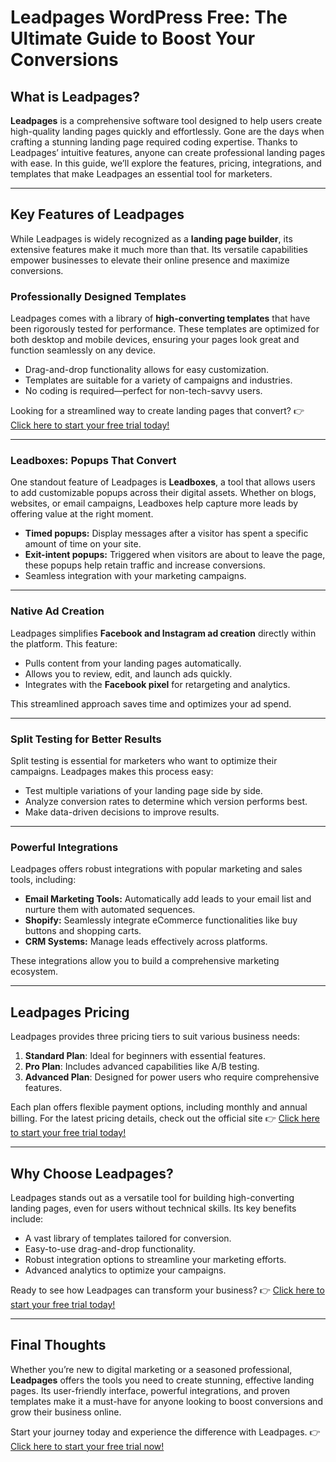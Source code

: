 # Leadpages WordPress Free: The Ultimate Guide to Boost Your Conversions

## What is Leadpages?

**Leadpages** is a comprehensive software tool designed to help users create high-quality landing pages quickly and effortlessly. Gone are the days when crafting a stunning landing page required coding expertise. Thanks to Leadpages’ intuitive features, anyone can create professional landing pages with ease. In this guide, we’ll explore the features, pricing, integrations, and templates that make Leadpages an essential tool for marketers.

---

## Key Features of Leadpages

While Leadpages is widely recognized as a **landing page builder**, its extensive features make it much more than that. Its versatile capabilities empower businesses to elevate their online presence and maximize conversions.

### Professionally Designed Templates

Leadpages comes with a library of **high-converting templates** that have been rigorously tested for performance. These templates are optimized for both desktop and mobile devices, ensuring your pages look great and function seamlessly on any device.

- Drag-and-drop functionality allows for easy customization.
- Templates are suitable for a variety of campaigns and industries.
- No coding is required—perfect for non-tech-savvy users.

Looking for a streamlined way to create landing pages that convert? 👉 [Click here to start your free trial today!](https://bit.ly/LEadPages)

---

### Leadboxes: Popups That Convert

One standout feature of Leadpages is **Leadboxes**, a tool that allows users to add customizable popups across their digital assets. Whether on blogs, websites, or email campaigns, Leadboxes help capture more leads by offering value at the right moment.

- **Timed popups:** Display messages after a visitor has spent a specific amount of time on your site.
- **Exit-intent popups:** Triggered when visitors are about to leave the page, these popups help retain traffic and increase conversions.
- Seamless integration with your marketing campaigns.

---

### Native Ad Creation

Leadpages simplifies **Facebook and Instagram ad creation** directly within the platform. This feature:
- Pulls content from your landing pages automatically.
- Allows you to review, edit, and launch ads quickly.
- Integrates with the **Facebook pixel** for retargeting and analytics.

This streamlined approach saves time and optimizes your ad spend.

---

### Split Testing for Better Results

Split testing is essential for marketers who want to optimize their campaigns. Leadpages makes this process easy:
- Test multiple variations of your landing page side by side.
- Analyze conversion rates to determine which version performs best.
- Make data-driven decisions to improve results.

---

### Powerful Integrations

Leadpages offers robust integrations with popular marketing and sales tools, including:
- **Email Marketing Tools:** Automatically add leads to your email list and nurture them with automated sequences.
- **Shopify:** Seamlessly integrate eCommerce functionalities like buy buttons and shopping carts.
- **CRM Systems:** Manage leads effectively across platforms.

These integrations allow you to build a comprehensive marketing ecosystem.

---

## Leadpages Pricing

Leadpages provides three pricing tiers to suit various business needs:
1. **Standard Plan**: Ideal for beginners with essential features.
2. **Pro Plan**: Includes advanced capabilities like A/B testing.
3. **Advanced Plan**: Designed for power users who require comprehensive features.

Each plan offers flexible payment options, including monthly and annual billing. For the latest pricing details, check out the official site 👉 [Click here to start your free trial today!](https://bit.ly/LEadPages)

---

## Why Choose Leadpages?

Leadpages stands out as a versatile tool for building high-converting landing pages, even for users without technical skills. Its key benefits include:
- A vast library of templates tailored for conversion.
- Easy-to-use drag-and-drop functionality.
- Robust integration options to streamline your marketing efforts.
- Advanced analytics to optimize your campaigns.

Ready to see how Leadpages can transform your business? 👉 [Click here to start your free trial today!](https://bit.ly/LEadPages)

---

## Final Thoughts

Whether you’re new to digital marketing or a seasoned professional, **Leadpages** offers the tools you need to create stunning, effective landing pages. Its user-friendly interface, powerful integrations, and proven templates make it a must-have for anyone looking to boost conversions and grow their business online.

Start your journey today and experience the difference with Leadpages. 👉 [Click here to start your free trial now!](https://bit.ly/LEadPages)
